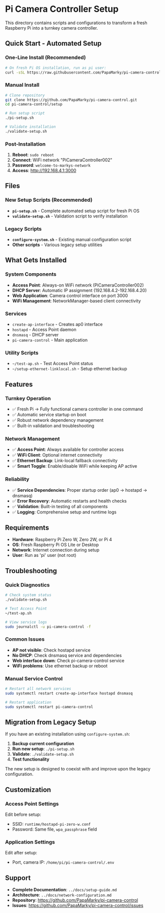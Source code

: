 # Pi Camera Controller Setup

This directory contains scripts and configurations to transform a fresh Raspberry Pi into a turnkey camera controller.

## Quick Start - Automated Setup

### One-Line Install (Recommended)

```bash
# On fresh Pi OS installation, run as pi user:
curl -sSL https://raw.githubusercontent.com/PapaMarky/pi-camera-control/main/setup/pi-setup.sh | bash
```

### Manual Install

```bash
# Clone repository
git clone https://github.com/PapaMarky/pi-camera-control.git
cd pi-camera-control/setup

# Run setup script
./pi-setup.sh

# Validate installation
./validate-setup.sh
```

### Post-Installation

1. **Reboot**: `sudo reboot`
2. **Connect**: WiFi network "PiCameraController002"
3. **Password**: `welcome-to-markys-network`
4. **Access**: http://192.168.4.1:3000

## Files

### New Setup Scripts (Recommended)
- **`pi-setup.sh`** - Complete automated setup script for fresh Pi OS
- **`validate-setup.sh`** - Validation script to verify installation

### Legacy Scripts
- **`configure-system.sh`** - Existing manual configuration script
- **Other scripts** - Various legacy setup utilities

## What Gets Installed

### System Components
- **Access Point**: Always-on WiFi network (PiCameraController002)
- **DHCP Server**: Automatic IP assignment (192.168.4.2-192.168.4.20)
- **Web Application**: Camera control interface on port 3000
- **WiFi Management**: NetworkManager-based client connectivity

### Services
- `create-ap-interface` - Creates ap0 interface
- `hostapd` - Access Point daemon
- `dnsmasq` - DHCP server
- `pi-camera-control` - Main application

### Utility Scripts
- `~/test-ap.sh` - Test Access Point status
- `~/setup-ethernet-linklocal.sh` - Setup ethernet backup

## Features

### Turnkey Operation
- ✅ Fresh Pi → Fully functional camera controller in one command
- ✅ Automatic service startup on boot
- ✅ Robust network dependency management
- ✅ Built-in validation and troubleshooting

### Network Management
- ✅ **Access Point**: Always available for controller access
- ✅ **WiFi Client**: Optional internet connectivity
- ✅ **Ethernet Backup**: Link-local fallback connectivity
- ✅ **Smart Toggle**: Enable/disable WiFi while keeping AP active

### Reliability
- ✅ **Service Dependencies**: Proper startup order (ap0 → hostapd → dnsmasq)
- ✅ **Error Recovery**: Automatic restarts and health checks
- ✅ **Validation**: Built-in testing of all components
- ✅ **Logging**: Comprehensive setup and runtime logs

## Requirements

- **Hardware**: Raspberry Pi Zero W, Zero 2W, or Pi 4
- **OS**: Fresh Raspberry Pi OS Lite or Desktop
- **Network**: Internet connection during setup
- **User**: Run as 'pi' user (not root)

## Troubleshooting

### Quick Diagnostics
```bash
# Check system status
./validate-setup.sh

# Test Access Point
~/test-ap.sh

# View service logs
sudo journalctl -u pi-camera-control -f
```

### Common Issues
- **AP not visible**: Check hostapd service
- **No DHCP**: Check dnsmasq service and dependencies
- **Web interface down**: Check pi-camera-control service
- **WiFi problems**: Use ethernet backup or reboot

### Manual Service Control
```bash
# Restart all network services
sudo systemctl restart create-ap-interface hostapd dnsmasq

# Restart application
sudo systemctl restart pi-camera-control
```

## Migration from Legacy Setup

If you have an existing installation using `configure-system.sh`:

1. **Backup current configuration**
2. **Run new setup**: `./pi-setup.sh`
3. **Validate**: `./validate-setup.sh`
4. **Test functionality**

The new setup is designed to coexist with and improve upon the legacy configuration.

## Customization

### Access Point Settings
Edit before setup:
- SSID: `runtime/hostapd-pi-zero-w.conf`
- Password: Same file, `wpa_passphrase` field

### Application Settings
Edit after setup:
- Port, camera IP: `/home/pi/pi-camera-control/.env`

## Support

- **Complete Documentation**: `../docs/setup-guide.md`
- **Architecture**: `../docs/network-configuration.md`
- **Repository**: https://github.com/PapaMarky/pi-camera-control
- **Issues**: https://github.com/PapaMarky/pi-camera-control/issues